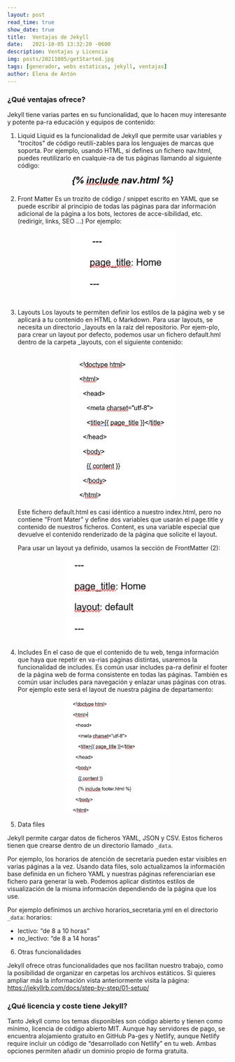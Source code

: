 ```yaml
---
layout: post
read_time: true
show_date: true
title:  Ventajas de Jekyll
date:   2021-10-05 13:32:20 -0600
description: Ventajas y Licencia
img: posts/20211005/getStarted.jpg
tags: [generador, webs estaticas, jekyll, ventajas]
author: Elena de Antón
---
```


### ¿Qué ventajas ofrece?

Jekyll tiene varias partes en su funcionalidad, que lo hacen muy interesante y potente pa-ra educación y equipos de contenido:

1. Liquid
    Liquid es la funcionalidad de Jekyll que permite usar variables y "trocitos" de código reutili-zables para los lenguajes de marcas que soporta. 
    Por ejemplo, usando HTML, si defines un fichero nav.html, puedes reutilizarlo en cualquie-ra de tus páginas llamando al siguiente código: 

    <center><img src="./assets/img/posts/20211005/include.png" width="240px"></center>

2. Front Matter
   Es un trozito de código / snippet escrito en YAML que se puede escribir al principio de todas las páginas para dar información adicional de la página a los bots, lectores de acce-sibilidad, etc. (redirigir, links, SEO …) Por ejemplo:

   <center><img src="./assets/img/posts/20211005/front.png" width="240px"></center>

3. Layouts
    Los layouts te permiten definir los estilos de la página web y se aplicará a tu contenido en HTML o Markdown.
    Para usar layouts, se necesita un directorio _layouts en la raiz del repositorio. Por ejem-plo, para crear un layout por defecto, podemos usar un fichero default.hml dentro de la carpeta _layouts, con el siguiente contenido:

    <center><img src="./assets/img/posts/20211005/arbol.png" width="240px"></center>

    Este fichero default.html es casi idéntico a nuestro index.html, pero no contiene “Front Mater” y define dos variables que usarán el page.title y contenido de nuestros ficheros.
    Content, es una variable especial que devuelve el contenido renderizado de la página que solicite el layout.
    
    Para usar un layout ya definido, usamos la sección de FrontMatter (2):

<center><img src="./assets/img/posts/20211005/matter.png" width="240px"></center>

4. Includes
    En el caso de que el contenido de tu web, tenga información que haya que repetir en va-rias páginas distintas, usaremos la funcionalidad de includes. Es común usar includes pa-ra definir el footer de la página web de forma consistente en todas las páginas. 
    También es común usar includes para navegación y enlazar unas páginas con otras.
    Por ejemplo este será el layout de nuestra página de departamento:

<center><img src="./assets/img/posts/20211005/include2.png" width="240px"></center>

5. Data files

Jekyll permite cargar datos de ficheros YAML, JSON y CSV. Estos ficheros tienen que crearse dentro de un directorio llamado `_data`. 

Por ejemplo, los horarios de atención de secretaría pueden estar visibles en varias páginas a la vez. Usando data files, solo actualizamos la información base definida en un fichero YAML y nuestras páginas referenciarían ese fichero para generar la web. 
Podemos aplicar distintos estilos de visualización de la misma información dependiendo de la página que los use. 

Por ejemplo definimos un archivo horarios_secretaria.yml en el directorio `_data`: 
horarios:
-	lectivo: “de 8 a 10 horas” 
-	no_lectivo: “de 8 a 14 horas”

6. Otras funcionalidades

 Jekyll ofrece otras funcionalidades que nos facilitan nuestro trabajo, como la posibilidad de organizar en carpetas los archivos estáticos. Si quieres ampliar más la información vista anteriormente visita la página:
https://jekyllrb.com/docs/step-by-step/01-setup/

### ¿Qué licencia y coste tiene Jekyll?

Tanto Jekyll como los temas disponibles son código abierto y tienen como mínimo, licencia de código abierto MIT.
Aunque hay servidores de pago, se encuentra alojamiento gratuito en GitHub Pa-ges y Netlify, aunque Netlify require incluir un código de “desarrollado con Netlify” en tu web. Ambas opciones permiten añadir un dominio propio de forma gratuita.
